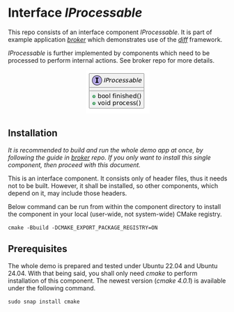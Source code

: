 # Interface *IProcessable*
This repo consists of an interface component *IProcessable*. It is part of example application *[broker](https://github.com/slawomir-niespodziany/diff_broker)* which demonstrates use of the *[diff](https://github.com/slawomir-niespodziany/diff)* framework. 

*IProcessable* is further implemented by components which need to be processed to perform internal actions. 
See broker repo for more details.

<p align="center"><a href="include/IProcessable.h"><img src="img/IProcessable.png" alt="IProcessable interface"/></a></p>

## Installation
*It is recommended to build and run the whole demo app at once, by following the guide in *[broker](https://github.com/slawomir-niespodziany/diff_broker)* repo. If you only want to install this single component, then proceed with this document.*

This is an interface component. It consists only of header files, thus it needs not to be built. However, it shall be installed, so other components, which depend on it, may include those headers.

Below command can be run from within the component directory to install the component in your local (user-wide, not system-wide) CMake registry.
```
cmake -Bbuild -DCMAKE_EXPORT_PACKAGE_REGISTRY=ON
```

## Prerequisites
The whole demo is prepared and tested under Ubuntu 22.04 and Ubuntu 24.04. With that being said, you shall only need *cmake* to perform installation of this component. The newest version (*cmake 4.0.1*) is available under the following command.
```
sudo snap install cmake
```
